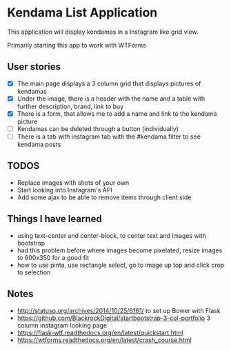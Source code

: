 # Kendama List Application

This application will display kendamas in a Instagram like grid view.

Primarily starting this app to work with WTForms

## User stories

* [x] The main page displays a 3 column grid that displays pictures of kendamas
* [x] Under the image, there is a header with the name and a table with further description, brand, link to buy
* [x] There is a form, that allows me to add a name and link to the kendama picture
* [ ] Kendamas can be deleted through a button (individually)
* [ ] There is a tab with instagram tab with the #kendama filter to see kendama posts

## TODOS

* Replace images with shots of your own
* Start looking into Instagram's API 
* Add some ajax to be able to remove items through client side

## Things I have learned

* using text-center and center-block, to center text and images with bootstrap
* had this problem before where images become pixelated, resize images to 600x350 for a good fit
* how to use pinta, use rectangle select, go to image up top and click crop to selection

## Notes

* http://statusq.org/archives/2014/10/25/6161/ to set up Bower with Flask
* https://github.com/BlackrockDigital/startbootstrap-3-col-portfolio 3 column instagram looking page
* https://flask-wtf.readthedocs.org/en/latest/quickstart.html 
* https://wtforms.readthedocs.org/en/latest/crash_course.html

